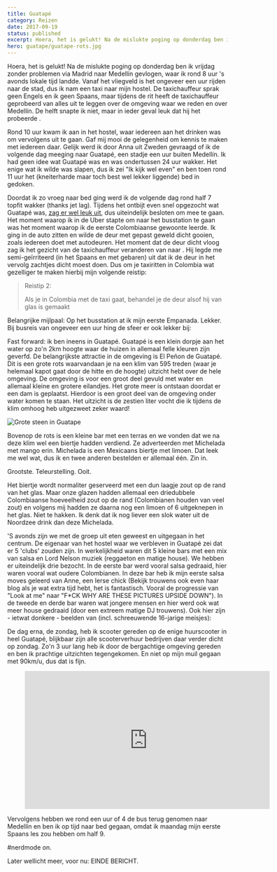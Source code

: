 ```yaml
---
title: Guatapé
category: Reizen
date: 2017-09-19
status: published
excerpt: Hoera, het is gelukt! Na de mislukte poging op donderdag ben ik vrijdag zonder problemen via Madrid naar Medellín gevlogen, waar ik rond 8 uur 's avonds lokale tijd landde.
hero: guatape/guatape-rots.jpg
---
```


Hoera, het is gelukt! Na de <nuxt-link to="/blog/hij-ging-niet">mislukte poging op donderdag</nuxt-link> ben ik vrijdag zonder problemen via Madrid naar Medellín gevlogen, waar ik rond 8 uur 's avonds lokale tijd landde. Vanaf het vliegveld is het ongeveer een uur rijden naar de stad, dus ik nam een taxi naar mijn hostel. De taxichauffeur sprak geen Engels en ik geen Spaans, maar tijdens de rit heeft de taxichauffeur geprobeerd van alles uit te leggen over de omgeving waar we reden en over Medellín. De helft snapte ik niet, maar in ieder geval leuk dat hij het probeerde .

Rond 10 uur kwam ik aan in het hostel, waar iedereen aan het drinken was om vervolgens uit te gaan. Gaf mij mooi de gelegenheid om kennis te maken met iedereen daar. Gelijk werd ik door Anna uit Zweden gevraagd of ik de volgende dag meeging naar Guatapé, een stadje een uur buiten Medellín. Ik had geen idee wat Guatapé was en was ondertussen 24 uur wakker. Het enige wat ik wilde was slapen, dus ik zei "Ik kijk wel even" en ben toen rond 11 uur het (kneiterharde maar toch best wel lekker liggende) bed in gedoken.

Doordat ik zo vroeg naar bed ging werd ik de volgende dag rond half 7 topfit wakker (thanks jet lag). Tijdens het ontbijt even snel opgezocht wat Guatapé was, <a href="https://www.google.com/search?q=guatape&tbm=isch">zag er wel leuk uit</a>, dus uiteindelijk besloten om mee te gaan. Het moment waarop ik in de Uber stapte om naar het busstation te gaan was het moment waarop ik de eerste Colombiaanse gewoonte leerde. Ik ging in de auto zitten en wilde de deur met gepast geweld dicht gooien, zoals iedereen doet met autodeuren. Het moment dat de deur dicht vloog zag ik het gezicht van de taxichauffeur veranderen van naar . Hij legde me semi-geïrriteerd (in het Spaans en met gebaren) uit dat ik de deur in het vervolg zachtjes dicht moest doen. Dus om je taxiritten in Colombia wat gezelliger te maken hierbij mijn volgende reistip:

> Reistip 2:
>
> Als je in Colombia met de taxi gaat, behandel je de deur alsof hij van glas is gemaakt

Belangrijke mijlpaal: Op het busstation at ik mijn eerste Empanada. Lekker. Bij busreis van ongeveer een uur hing de sfeer er ook lekker bij:

Fast forward: ik ben ineens in Guatapé. Guatapé is een klein dorpje aan het water op zo'n 2km hoogte waar de huizen in allemaal felle kleuren zijn geverfd. De belangrijkste attractie in de omgeving is El Peñon de Guatapé. Dit is een grote rots waarvandaan je na een klim van 595 treden (waar je helemaal kapot gaat door de hitte en de hoogte) uitzicht hebt over de hele omgeving. De omgeving is voor een groot deel gevuld met water en allemaal kleine en grotere eilandjes. Het grote meer is ontstaan doordat er een dam is geplaatst. Hierdoor is een groot deel van de omgeving onder water komen te staan. Het uitzicht is de zestien liter vocht die ik tijdens de klim omhoog heb uitgezweet zeker waard!

![Grote steen in Guatape](~/assets/images/blog/guatape/guatape-rots.jpg)

Bovenop de rots is een kleine bar met een terras en we vonden dat we na deze klim wel een biertje hadden verdiend. Ze adverteerden met Michelada met mango erin. Michelada is een Mexicaans biertje met limoen. Dat leek me wel wat, dus ik en twee anderen bestelden er allemaal één. Zin in.

Grootste. Teleurstelling. Ooit.

Het biertje wordt normaliter geserveerd met een dun laagje zout op de rand van het glas. Maar onze glazen hadden allemaal een driedubbele Colombiaanse hoeveelheid zout op de rand (Colombianen houden van veel zout) en volgens mij hadden ze daarna nog een limoen of 6 uitgeknepen in het glas. Niet te hakken. Ik denk dat ik nog liever een slok water uit de Noordzee drink dan deze Michelada.

'S avonds zijn we met de groep uit eten geweest en uitgegaan in het centrum. De eigenaar van het hostel waar we verbleven in Guatapé zei dat er 5 'clubs' zouden zijn. In werkelijkheid waren dit 5 kleine bars met een mix van salsa en Lord Nelson muziek (reggaeton en matige house). We hebben er uiteindelijk drie bezocht. In de eerste bar werd vooral salsa gedraaid, hier waren vooral wat oudere Colombianen. In deze bar heb ik mijn eerste salsa moves geleerd van Anne, een Ierse chick (Bekijk trouwens ook even haar blog als je wat extra tijd hebt, het is fantastisch. Vooral de progressie van "Look at me" naar "F\*CK WHY ARE THESE PICTURES UPSIDE DOWN"). In de tweede en derde bar waren wat jongere mensen en hier werd ook wat meer house gedraaid (door een extreem matige DJ trouwens). Ook hier zijn - ietwat donkere - beelden van (incl. schreeuwende 16-jarige meisjes):

De dag erna, de zondag, heb ik scooter gereden op de enige huurscooter in heel Guatapé, blijkbaar zijn alle scooterverhuur bedrijven daar verder dicht op zondag. Zo'n 3 uur lang heb ik door de bergachtige omgeving gereden en ben ik prachtige uitzichten tegengekomen. En niet op mijn muil gegaan met 90km/u, dus dat is fijn.

<figure class="aspect169"><iframe width="560" height="315" src="https://www.youtube.com/embed/gTqVQUlfXh8" frameborder="0" allow="accelerometer; autoplay; encrypted-media; gyroscope; picture-in-picture" allowfullscreen></iframe></figure>

Vervolgens hebben we rond een uur of 4 de bus terug genomen naar Medellín en ben ik op tijd naar bed gegaan, omdat ik maandag mijn eerste Spaans les zou hebben om half 9.

\#nerdmode on.

Later wellicht meer, voor nu: EINDE BERICHT.